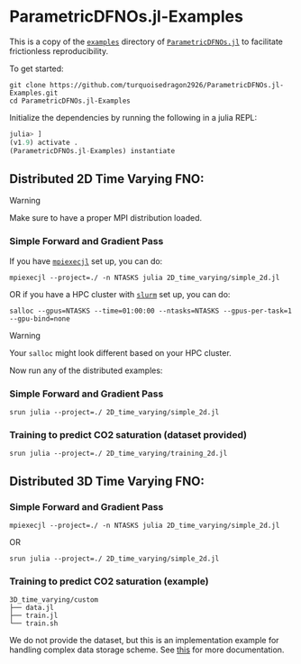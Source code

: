 # ParametricDFNOs.jl-Examples

This is a copy of the [`examples`](https://github.com/slimgroup/ParametricDFNOs.jl/tree/master/examples) directory of [`ParametricDFNOs.jl`](https://slimgroup.github.io/ParametricDFNOs.jl) to facilitate frictionless reproducibility.

To get started:

```shell
git clone https://github.com/turquoisedragon2926/ParametricDFNOs.jl-Examples.git
cd ParametricDFNOs.jl-Examples
```

Initialize the dependencies by running the following in a julia REPL:

```julia
julia> ]
(v1.9) activate .
(ParametricDFNOs.jl-Examples) instantiate
```

## Distributed 2D Time Varying FNO:

> [!WARNING]  
> Make sure to have a proper MPI distribution loaded.

### Simple Forward and Gradient Pass
If you have [`mpiexecjl`](https://juliaparallel.org/MPI.jl/stable/usage/#Installation) set up, you can do:

```shell
mpiexecjl --project=./ -n NTASKS julia 2D_time_varying/simple_2d.jl
```

OR if you have a HPC cluster with [`slurm`](https://slurm.schedmd.com/documentation.html) set up, you can do:

```shell
salloc --gpus=NTASKS --time=01:00:00 --ntasks=NTASKS --gpus-per-task=1 --gpu-bind=none
```

> [!WARNING]  
> Your `salloc` might look different based on your HPC cluster.

Now run any of the distributed examples:

### Simple Forward and Gradient Pass

```shell
srun julia --project=./ 2D_time_varying/simple_2d.jl
```

### Training to predict CO2 saturation (dataset provided)

```shell
srun julia --project=./ 2D_time_varying/training_2d.jl
```

## Distributed 3D Time Varying FNO:

### Simple Forward and Gradient Pass

```shell
mpiexecjl --project=./ -n NTASKS julia 2D_time_varying/simple_2d.jl
```

OR

```shell
srun julia --project=./ 2D_time_varying/simple_2d.jl
```

### Training to predict CO2 saturation (example)

```
3D_time_varying/custom
├── data.jl
├── train.jl
└── train.sh
```

We do not provide the dataset, but this is an implementation example for handling complex data storage scheme. See [this]() for more documentation.
